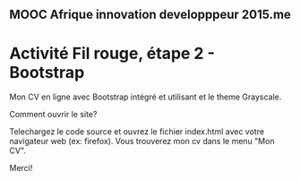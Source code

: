 ## MOOC Afrique innovation developppeur  2015.me
# Activité Fil rouge, étape 2 - Bootstrap
Mon CV en ligne avec Bootstrap intégré et utilisant et le theme Grayscale.

Comment ouvrir le site?

Telechargez le code source et ouvrez le fichier index.html avec votre navigateur web (ex: firefox). Vous trouverez mon cv dans le menu "Mon CV".

Merci!
